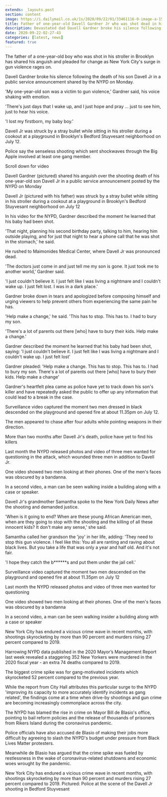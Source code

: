 ```yaml
---
extends: _layouts.post
section: content
image: https://i.dailymail.co.uk/1s/2020/09/22/01/33461116-0-image-a-15_1600736281400.jpg 
title: Father of one-year-old Davell Gardner Jr who was shot dead in his stroller in Brooklyn speaks out 
description: Devastated dad Davell Gardner broke his silence following the July 12 death of his son Davell Jr in a public service announcement video shared by the NYPD on Monday. 
date: 2020-09-22-02-27-43 
categories: [latest, news] 
featured: true 
--- 
```

The father of a one-year-old boy who was shot in his stroller in Brooklyn has shared his anguish and pleaded for change as New York City's surge in gun violence rages on.

Davell Gardner broke his silence following the death of his son Davell Jr in a public service announcement shared by the NYPD on Monday.  

'My one-year-old son was a victim to gun violence,' Gardner said, his voice shaking with emotion. 

'There's just days that I wake up, and I just hope and pray … just to see him, just to hear his voice. 

'I lost my firstborn, my baby boy.'

Davell Jr was struck by a stray bullet while sitting in his stroller during a cookout at a playground in Brooklyn's Bedford Stuyvesant neighborhood on July 12.

Police say the senseless shooting which sent shockwaves through the Big Apple involved at least one gang member. 

Scroll down for video 

Davell Gardner (pictured) shared his anguish over the shooting death of his one-year-old son Davell Jr in a public service announcement posted by the NYPD on Monday

Davell Jr (pictured with his father) was struck by a stray bullet while sitting in his stroller during a cookout at a playground in Brooklyn's Bedford Stuyvesant neighborhood on July 12

In his video for the NYPD, Gardner described the moment he learned that his baby had been shot. 

'That night, planning his second birthday party, talking to him, hearing him outside playing, and for just that night to hear a phone call that he was shot in the stomach,' he said.  

He rushed to Maimonides Medical Center, where Davell Jr was pronounced dead. 

'The doctors just come in and just tell me my son is gone. It just took me to another world,' Gardner said.

'I just couldn't believe it. I just felt like I was living a nightmare and I couldn't wake up. I just felt lost. I was in a dark place.'

Gardner broke down in tears and apologized before composing himself and urging viewers to help prevent others from experiencing the same pain he has.  

'Help make a change,' he said. 'This has to stop. This has to. I had to bury my son.

'There's a lot of parents out there [who] have to bury their kids. Help make a change.'

Gardner described the moment he learned that his baby had been shot, saying: 'I just couldn't believe it. I just felt like I was living a nightmare and I couldn't wake up. I just felt lost'

Gardner pleaded: 'Help make a change. This has to stop. This has to. I had to bury my son. There's a lot of parents out there [who] have to bury their kids. Help make a change'

Gardner's heartfelt plea came as police have yet to track down his son's killer and have repeatedly asked the public to offer up any information that could lead to a break in the case.

Surveillance video captured the moment two men dressed in black descended on the playground and opened fire at about 11.35pm on July 12.  

The men appeared to chase after four adults while pointing weapons in their direction.  

More than two months after Davell Jr's death, police have yet to find his killers

Last month the NYPD released photos and video of three men wanted for questioning in the attack, which wounded three men in addition to Davell Jr.  

One video showed two men looking at their phones. One of the men's faces was obscured by a bandanna.  

In a second video, a man can be seen walking inside a building along with a case or speaker.  

Davell Jr's grandmother Samantha spoke to the New York Daily News after the shooting and demanded justice. 

'When is it going to end? When are these young African American men, when are they going to stop with the shooting and the killing of all these innocent kids? It don't make any sense,' she said.

Samantha called her grandson the 'joy' in her life, adding: 'They need to stop this gun violence. I feel like this: You all are ranting and raving about black lives. But you take a life that was only a year and half old. And it's not fair.

'I hope they catch the b******s and put them under the jail cell.'

Surveillance video captured the moment two men descended on the playground and opened fire at about 11.35pm on July 12

Last month the NYPD released photos and video of three men wanted for questioning 

One video showed two men looking at their phones. One of the men's faces was obscured by a bandanna

In a second video, a man can be seen walking insider a building along with a case or speaker 

New York City has endured a vicious crime wave in recent months, with shootings skyrocketing by more than 90 percent and murders rising 27 percent compared to 2019.  

Harrowing NYPD data published in the 2020 Mayor’s Management Report last week revealed a staggering 352 New Yorkers were murdered in the 2020 fiscal year - an extra 74 deaths compared to 2019.  

The biggest crime spike was for gang-motivated incidents which skyrocketed 52 percent compared to the previous year. 

While the report from City Hall attributes this particular surge to the NYPD 'improving its capacity to more accurately identify incidents as gang related', the findings come at a time when drive-by shootings and gun crime are becoming increasingly commonplace across the city.  

The NYPD has blamed the rise in crime on Mayor Bill de Blasio's office, pointing to bail reform policies and the release of thousands of prisoners from Rikers Island during the coronavirus pandemic. 

Police officials have also accused de Blasio of making their jobs more difficult by agreeing to slash the NYPD's budget under pressure from Black Lives Matter protesters. 

Meanwhile de Blasio has argued that the crime spike was fueled by restlessness in the wake of coronavirus-related shutdowns and economic woes wrought by the pandemic.  

New York City has endured a vicious crime wave in recent months, with shootings skyrocketing by more than 90 percent and murders rising 27 percent compared to 2019. Pictured: Police at the scene of the Davell Jr shooting in Bedford Stuyvesant

